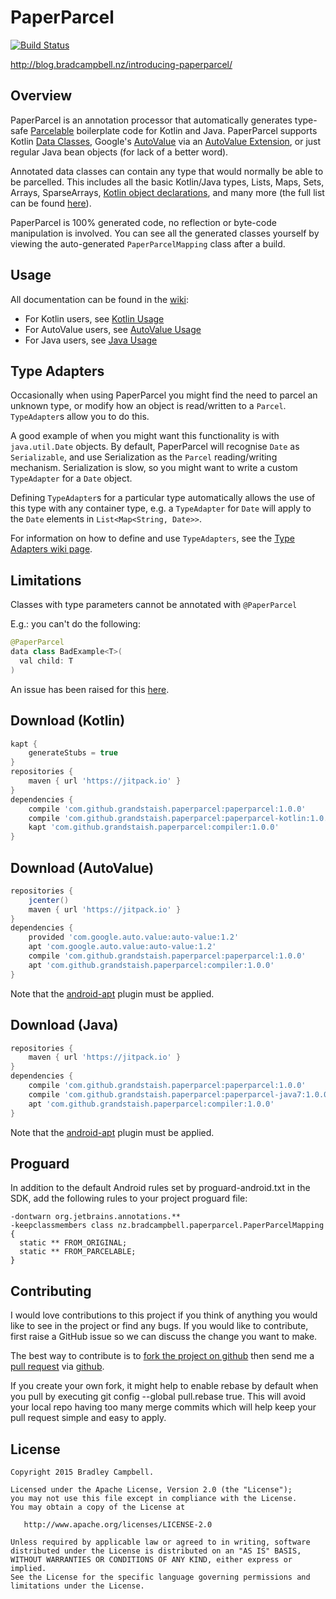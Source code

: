# PaperParcel

[![Build Status](https://travis-ci.org/grandstaish/paperparcel.svg?branch=master)](https://travis-ci.org/grandstaish/paperparcel)

http://blog.bradcampbell.nz/introducing-paperparcel/

## Overview

PaperParcel is an annotation processor that automatically generates type-safe [Parcelable](http://developer.android.com/intl/es/reference/android/os/Parcelable.html) boilerplate code for Kotlin and Java. PaperParcel supports Kotlin [Data Classes](https://kotlinlang.org/docs/reference/data-classes.html), Google's [AutoValue](https://github.com/google/auto/tree/master/value) via an [AutoValue Extension](http://jakewharton.com/presentation/2016-03-08-ny-android-meetup/), or just regular Java bean objects (for lack of a better word).

Annotated data classes can contain any type that would normally be able to be parcelled. This includes all the basic Kotlin/Java types, Lists, Maps, Sets, Arrays, SparseArrays, [Kotlin object declarations](https://kotlinlang.org/docs/reference/object-declarations.html#object-declarations), and many more (the full list can be found [here](https://github.com/grandstaish/paperparcel/wiki/Supported-Types)). 

PaperParcel is 100% generated code, no reflection or byte-code manipulation is involved. You can see all the generated classes yourself by viewing the auto-generated `PaperParcelMapping` class after a build.

## Usage 

All documentation can be found in the [wiki](https://github.com/grandstaish/paperparcel/wiki):

- For Kotlin users, see [Kotlin Usage](https://github.com/grandstaish/paperparcel/wiki/Kotlin-Usage)
- For AutoValue users, see [AutoValue Usage](https://github.com/grandstaish/paperparcel/wiki/AutoValue-Usage)
- For Java users, see [Java Usage](https://github.com/grandstaish/paperparcel/wiki/Java-Usage)

## Type Adapters

Occasionally when using PaperParcel you might find the need to parcel an unknown type, or modify how an object is read/written to a `Parcel`. `TypeAdapter`s allow you to do this.

A good example of when you might want this functionality is with `java.util.Date` objects. By default, PaperParcel will recognise `Date` as `Serializable`, and use Serialization as the `Parcel` reading/writing mechanism. Serialization is slow, so you might want to write a custom `TypeAdapter` for a `Date` object.

Defining `TypeAdapter`s for a particular type automatically allows the use of this type with any container type, e.g. a `TypeAdapter` for `Date` will apply to the `Date` elements in `List<Map<String, Date>>`.

For information on how to define and use `TypeAdapters`, see the [Type Adapters wiki page](https://github.com/grandstaish/paperparcel/wiki/Type-Adapters).

## Limitations

Classes with type parameters cannot be annotated with `@PaperParcel` 

E.g.: you can't do the following:
``` java
@PaperParcel 
data class BadExample<T>(
  val child: T
) 
```

An issue has been raised for this [here](https://github.com/grandstaish/paperparcel/issues/44).

## Download (Kotlin)

``` groovy
kapt {
    generateStubs = true
}
repositories {
    maven { url 'https://jitpack.io' }
}
dependencies {
    compile 'com.github.grandstaish.paperparcel:paperparcel:1.0.0'
    compile 'com.github.grandstaish.paperparcel:paperparcel-kotlin:1.0.0'
    kapt 'com.github.grandstaish.paperparcel:compiler:1.0.0'
}
```

## Download (AutoValue)

``` groovy
repositories {
    jcenter()
    maven { url 'https://jitpack.io' }
}
dependencies {
    provided 'com.google.auto.value:auto-value:1.2'
    apt 'com.google.auto.value:auto-value:1.2'
    compile 'com.github.grandstaish.paperparcel:paperparcel:1.0.0'
    apt 'com.github.grandstaish.paperparcel:compiler:1.0.0'
}
```

Note that the [android-apt](https://bitbucket.org/hvisser/android-apt) plugin must be applied. 

## Download (Java)

``` groovy
repositories {
    maven { url 'https://jitpack.io' }
}
dependencies {
    compile 'com.github.grandstaish.paperparcel:paperparcel:1.0.0'
    compile 'com.github.grandstaish.paperparcel:paperparcel-java7:1.0.0'
    apt 'com.github.grandstaish.paperparcel:compiler:1.0.0'
}
```

Note that the [android-apt](https://bitbucket.org/hvisser/android-apt) plugin must be applied. 

## Proguard

In addition to the default Android rules set by proguard-android.txt in the SDK, add the following rules to your project proguard file:

```
-dontwarn org.jetbrains.annotations.**
-keepclassmembers class nz.bradcampbell.paperparcel.PaperParcelMapping {
  static ** FROM_ORIGINAL;
  static ** FROM_PARCELABLE;
}
```

## Contributing

I would love contributions to this project if you think of anything you would like to see in the project or find any bugs. If you would like to contribute, first raise a GitHub issue so we can discuss the change you want to make. 

The best way to contribute is to [fork the project on github](https://help.github.com/articles/fork-a-repo/) then send me a [pull request](https://help.github.com/articles/using-pull-requests/) via [github](https://github.com/).

If you create your own fork, it might help to enable rebase by default when you pull by executing git config --global pull.rebase true. This will avoid your local repo having too many merge commits which will help keep your pull request simple and easy to apply.


## License
    Copyright 2015 Bradley Campbell.
    
    Licensed under the Apache License, Version 2.0 (the "License");
    you may not use this file except in compliance with the License.
    You may obtain a copy of the License at

       http://www.apache.org/licenses/LICENSE-2.0

    Unless required by applicable law or agreed to in writing, software
    distributed under the License is distributed on an "AS IS" BASIS,
    WITHOUT WARRANTIES OR CONDITIONS OF ANY KIND, either express or implied.
    See the License for the specific language governing permissions and
    limitations under the License.
